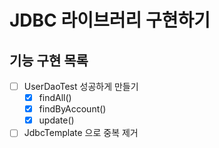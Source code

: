 # JDBC 라이브러리 구현하기

## 기능 구현 목록
- [ ] UserDaoTest 성공하게 만들기
  - [x] findAll()
  - [x] findByAccount()
  - [x] update()
- [ ] JdbcTemplate 으로 중복 제거
